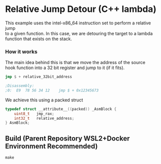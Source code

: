 # Relative Jump Detour (C++ lambda)
This example uses the intel-x86_64 instruction set to perform a relative jump  
to a given function. In this case, we are detouring the target to a lambda  
function that exists on the stack.

### How it works
The main idea behind this is that we move the address of the source  
hook function into a 32 bit register and jump to it (if it fits).

```nasm
jmp $ + relative_32bit_address

;Disassembly:
;0:  E9  78 56 34 12    jmp $ + 0x12345673
```

We achieve this using a packed struct
```c
typedef struct __attribute__((packed)) _AsmBlock {
    uint8_t   jmp_rax;
    int32_t   relative_address;
} AsmBlock;
```

## Build (Parent Repository WSL2+Docker Environment Recommended)
`make`
